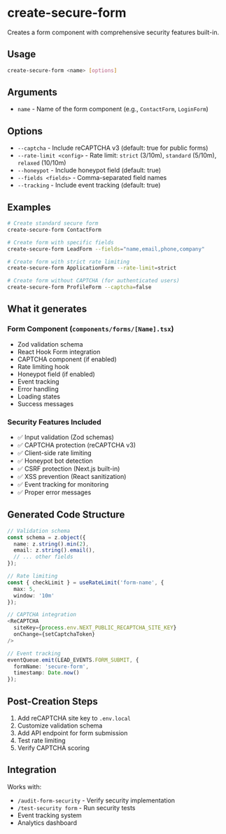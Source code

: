 # create-secure-form

Creates a form component with comprehensive security features built-in.

## Usage
```bash
create-secure-form <name> [options]
```

## Arguments
- `name` - Name of the form component (e.g., `ContactForm`, `LoginForm`)

## Options
- `--captcha` - Include reCAPTCHA v3 (default: true for public forms)
- `--rate-limit <config>` - Rate limit: `strict` (3/10m), `standard` (5/10m), `relaxed` (10/10m)
- `--honeypot` - Include honeypot field (default: true)
- `--fields <fields>` - Comma-separated field names
- `--tracking` - Include event tracking (default: true)

## Examples
```bash
# Create standard secure form
create-secure-form ContactForm

# Create form with specific fields
create-secure-form LeadForm --fields="name,email,phone,company"

# Create form with strict rate limiting
create-secure-form ApplicationForm --rate-limit=strict

# Create form without CAPTCHA (for authenticated users)
create-secure-form ProfileForm --captcha=false
```

## What it generates

### Form Component (`components/forms/[Name].tsx`)
- Zod validation schema
- React Hook Form integration
- CAPTCHA component (if enabled)
- Rate limiting hook
- Honeypot field (if enabled)
- Event tracking
- Error handling
- Loading states
- Success messages

### Security Features Included
- ✅ Input validation (Zod schemas)
- ✅ CAPTCHA protection (reCAPTCHA v3)
- ✅ Client-side rate limiting
- ✅ Honeypot bot detection
- ✅ CSRF protection (Next.js built-in)
- ✅ XSS prevention (React sanitization)
- ✅ Event tracking for monitoring
- ✅ Proper error messages

## Generated Code Structure
```typescript
// Validation schema
const schema = z.object({
  name: z.string().min(2),
  email: z.string().email(),
  // ... other fields
});

// Rate limiting
const { checkLimit } = useRateLimit('form-name', {
  max: 5,
  window: '10m'
});

// CAPTCHA integration
<ReCAPTCHA
  siteKey={process.env.NEXT_PUBLIC_RECAPTCHA_SITE_KEY}
  onChange={setCaptchaToken}
/>

// Event tracking
eventQueue.emit(LEAD_EVENTS.FORM_SUBMIT, {
  formName: 'secure-form',
  timestamp: Date.now()
});
```

## Post-Creation Steps
1. Add reCAPTCHA site key to `.env.local`
2. Customize validation schema
3. Add API endpoint for form submission
4. Test rate limiting
5. Verify CAPTCHA scoring

## Integration
Works with:
- `/audit-form-security` - Verify security implementation
- `/test-security form` - Run security tests
- Event tracking system
- Analytics dashboard
